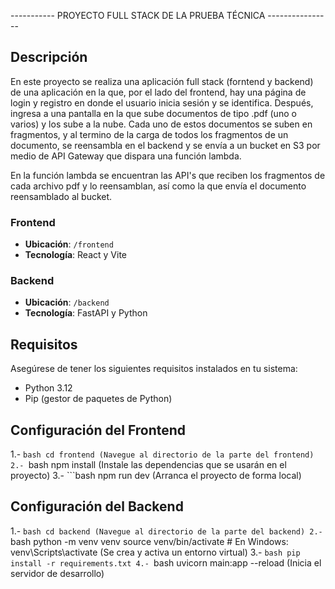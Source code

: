 
-----------     PROYECTO FULL STACK DE LA PRUEBA TÉCNICA ----------------


##  Descripción

En este proyecto se realiza una aplicación full stack (forntend y backend) de una aplicación en la que, por el lado del frontend, hay una página de login y registro en donde el usuario inicia sesión y se identifica. Después, ingresa a una pantalla en la que sube documentos de tipo .pdf (uno o varios) y los sube a la nube. 
Cada uno de estos documentos se suben en fragmentos, y al termino de la carga de todos los fragmentos de un documento, se reensambla en el backend y se envía a un bucket en S3 por medio de API Gateway que dispara una función lambda.

En la función lambda se encuentran las API's que reciben los fragmentos de cada archivo pdf y lo reensamblan, así como la que envía el documento reensamblado al bucket.

### Frontend
- **Ubicación**: `/frontend`
- **Tecnología**: React y Vite

### Backend
- **Ubicación**: `/backend`
- **Tecnología**: FastAPI y Python

## Requisitos

Asegúrese de tener los siguientes requisitos instalados en tu sistema:

- Python 3.12
- Pip (gestor de paquetes de Python)

## Configuración del Frontend

1.- ```bash
    cd frontend (Navegue al directorio de la parte del frontend)
2.- ```bash
    npm install (Instale las dependencias que se usarán en el proyecto)
3.- ```bash
    npm run dev (Arranca el proyecto de forma local)


## Configuración del Backend

1.- ```bash
    cd backend (Navegue al directorio de la parte del backend)
2.- ```bash
    python -m venv venv
    source venv/bin/activate  # En Windows: venv\Scripts\activate
    (Se crea y activa un entorno virtual)
3.- ```bash
    pip install -r requirements.txt
4.- ```bash
    uvicorn main:app --reload (Inicia el servidor de desarrollo)



